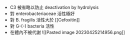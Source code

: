 - C3 被省略以防止 deactivation by hydrolysis
- 對 enterobacteriaceae 活性極好
- 對 B. fragilis 活性大於 [[Cefoxitin]] 
- 對 G-(-) bacteria 活性
- 在體內不被代謝
![[Pasted image 20230425214956.png]]